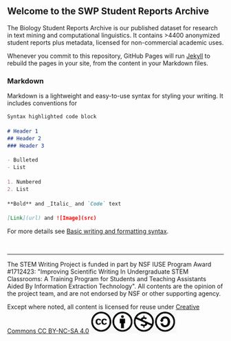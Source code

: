 ## Welcome to the SWP Student Reports Archive

The Biology Student Reports Archive is our published dataset for research in text mining and computational linguistics. It contains >4400 anonymized student reports plus metadata, licensed for non-commercial academic uses.

Whenever you commit to this repository, GitHub Pages will run [Jekyll](https://jekyllrb.com/) to rebuild the pages in your site, from the content in your Markdown files.

### Markdown

Markdown is a lightweight and easy-to-use syntax for styling your writing. It includes conventions for

```markdown
Syntax highlighted code block

# Header 1
## Header 2
### Header 3

- Bulleted
- List

1. Numbered
2. List

**Bold** and _Italic_ and `Code` text

[Link](url) and ![Image](src)
```

For more details see [Basic writing and formatting syntax](https://docs.github.com/en/github/writing-on-github/getting-started-with-writing-and-formatting-on-github/basic-writing-and-formatting-syntax).

<br>

***

The STEM Writing Project is funded in part by NSF IUSE Program Award #1712423: "Improving Scientific Writing In Undergraduate STEM Classrooms: A Training Program for Students and Teaching Assistants Aided By Information Extraction Technology". All contents are the opinion of the project team, and are not endorsed by NSF or other supporting agency.

Except where noted, all content is licensed for reuse under [Creative Commons CC BY-NC-SA 4.0](http://creativecommons.org/licenses/by-nc-sa/4.0/?ref=chooser-v1) ![](https://github.com/adanieljohnson/stemwritingproject/blob/main/CC_logo.png)
